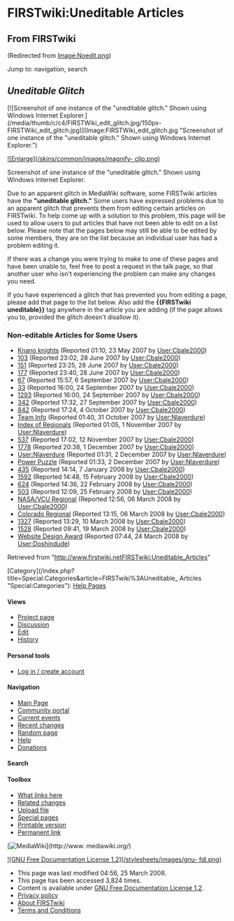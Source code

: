 # FIRSTwiki:Uneditable Articles

## From FIRSTwiki

(Redirected from [Image:Noedit.png](/index.php?title=Image:Noedit.png&redirect=no "Image:Noedit.png"))

Jump to: navigation, search

## _**Uneditable Glitch**_

[![Screenshot of one instance of the "uneditable glitch." Shown using Windows
Internet Explorer.](/media/thumb/c/c4/FIRSTWiki_edit_glitch.jpg/150px-
FIRSTWiki_edit_glitch.jpg)](Image:FIRSTWiki_edit_glitch.jpg "Screenshot of one instance of the "uneditable glitch." Shown using Windows
Internet Explorer.")

[![Enlarge](/skins/common/images/magnify-
clip.png)](Image:FIRSTWiki_edit_glitch.jpg "Enlarge")

Screenshot of one instance of the "uneditable glitch." Shown using Windows Internet Explorer.

Due to an apparent glitch in MediaWiki software, some FIRSTwiki articles have the **"uneditable glitch."** Some users have expressed problems due to an apparent glitch that prevents them from editing certain articles on FIRSTwiki. To help come up with a solution to this problem, this page will be used to allow users to put articles that have not been able to edit on a list below. Please note that the pages below may still be able to be edited by some members, they are on the list because an individual user has had a problem editing it.

If there was a change you were trying to make to one of these pages and have been unable to, feel free to post a request in the talk page, so that another user who isn't experiencing the problem can make any changes you need.

If you have experienced a glitch that has prevented you from editing a page, please add that page to the list below. Also add the **{{FIRSTwiki uneditable}}** tag anywhere in the article you are adding (if the page allows you to, provided the glitch doesn't disallow it).

### Non-editable Articles for Some Users

- [Knano knights](Knano_knights "Knano knights") (Reported 01:10, 23 May 2007 by [User:Cbale2000](User:Cbale2000 "User:Cbale2000"))
- [103](103 "103") (Reported 23:02, 28 June 2007 by [User:Cbale2000](User:Cbale2000 "User:Cbale2000"))
- [151](151 "151") (Reported 23:25, 28 June 2007 by [User:Cbale2000](User:Cbale2000 "User:Cbale2000"))
- [177](177 "177") (Reported 23:40, 28 June 2007 by [User:Cbale2000](User:Cbale2000 "User:Cbale2000"))
- [67](67 "67") (Reported 15:57, 6 September 2007 by [User:Cbale2000](User:Cbale2000 "User:Cbale2000"))
- [33](33 "33") (Reported 16:00, 24 September 2007 by [User:Cbale2000](User:Cbale2000 "User:Cbale2000"))
- [1293](1293 "1293") (Reported 16:00, 24 September 2007 by [User:Cbale2000](User:Cbale2000 "User:Cbale2000"))
- [342](342 "342") (Reported 17:32, 27 September 2007 by [User:Cbale2000](User:Cbale2000 "User:Cbale2000"))
- [842](842 "842") (Reported 17:24, 4 October 2007 by [User:Cbale2000](User:Cbale2000 "User:Cbale2000"))
- [Team Info](Team_Info "Team Info") (Reported 01:40, 31 October 2007 by [User:Nlaverdure](User:Nlaverdure "User:Nlaverdure"))
- [Index of Regionals](Index_of_Regionals "Index of Regionals") (Reported 01:05, 1 November 2007 by [User:Nlaverdure](User:Nlaverdure "User:Nlaverdure"))
- [537](537 "537") (Reported 17:02, 12 November 2007 by [User:Cbale2000](User:Cbale2000 "User:Cbale2000"))
- [1778](1778 "1778") (Reported 20:38, 1 December 2007 by [User:Cbale2000](User:Cbale2000 "User:Cbale2000"))
- [User:Nlaverdure](User:Nlaverdure "User:Nlaverdure") (Reported 01:31, 2 December 2007 by [User:Nlaverdure](User:Nlaverdure "User:Nlaverdure"))
- [Power Puzzle](Power_Puzzle "Power Puzzle") (Reported 01:33, 2 December 2007 by [User:Nlaverdure](User:Nlaverdure "User:Nlaverdure"))
- [435](435 "435") (Reported 14:14, 7 January 2008 by [User:Cbale2000](User:Cbale2000 "User:Cbale2000"))
- [1592](1592 "1592") (Reported 14:48, 15 February 2008 by [User:Cbale2000](User:Cbale2000 "User:Cbale2000"))
- [624](624 "624") (Reported 14:36, 22 February 2008 by [User:Cbale2000](User:Cbale2000 "User:Cbale2000"))
- [503](503 "503") (Reported 12:09, 25 February 2008 by [User:Cbale2000](User:Cbale2000 "User:Cbale2000"))
- [NASA/VCU Regional](NASA/VCU_Regional "NASA/VCU Regional") (Reported 12:56, 06 March 2008 by [User:Cbale2000](User:Cbale2000 "User:Cbale2000"))
- [Colorado Regional](Colorado_Regional "Colorado Regional") (Reported 13:15, 06 March 2008 by [User:Cbale2000](User:Cbale2000 "User:Cbale2000"))
- [1327](1327 "1327") (Reported 13:29, 10 March 2008 by [User:Cbale2000](User:Cbale2000 "User:Cbale2000"))
- [1528](1528 "1528") (Reported 09:41, 19 March 2008 by [User:Cbale2000](User:Cbale2000 "User:Cbale2000"))
- [Website Design Award](Website_Design_Award "Website Design Award") (Reported 07:44, 24 March 2008 by [User:Doshindude](/index.php?title=User:Doshindude&action=edit "User:Doshindude"))

Retrieved from "<http://www.firstwiki.netFIRSTwiki:Uneditable_Articles>"

[Category](/index.php?title=Special:Categories&article=FIRSTwiki%3AUneditable_
Articles "Special:Categories"): [Help Pages](Category:Help_Pages "Category:Help Pages")

#### Views

- [Project page](FIRSTwiki:Uneditable_Articles)
- [Discussion](FIRSTwiki_talk:Uneditable_Articles)
- [Edit](/index.php?title=FIRSTwiki:Uneditable_Articles&action=edit)
- [History](/index.php?title=FIRSTwiki:Uneditable_Articles&action=history)

#### Personal tools

- [Log in / create account](/index.php?title=Special:Userlogin&returnto=FIRSTwiki:Uneditable_Articles)

[](Main_Page "Main Page")

#### Navigation

- [Main Page](Main_Page)
- [Community portal](FIRSTwiki:Community_portal)
- [Current events](Current_events)
- [Recent changes](Special:Recentchanges)
- [Random page](Special:Random)
- [Help](FIRSTwiki:Help)
- [Donations](FIRSTwiki:Site_support)

#### Search

#### Toolbox

- [What links here](Special:Whatlinkshere/FIRSTwiki:Uneditable_Articles)
- [Related changes](Special:Recentchangeslinked/FIRSTwiki:Uneditable_Articles)
- [Upload file](Special:Upload)
- [Special pages](Special:Specialpages)
- [Printable version](/index.php?title=FIRSTwiki:Uneditable_Articles&printable=yes)
- [Permanent link](/index.php?title=FIRSTwiki:Uneditable_Articles&oldid=67205)

[![MediaWiki](/skins/common/images/poweredby_mediawiki_88x31.png)](http://www.
mediawiki.org/)

[![GNU Free Documentation License 1.2](/stylesheets/images/gnu-
fdl.png)](http://www.gnu.org/copyleft/fdl.html)

- This page was last modified 04:56, 25 March 2008.
- This page has been accessed 3,824 times.
- Content is available under [GNU Free Documentation License 1.2](http://www.gnu.org/copyleft/fdl.html "http://www.gnu.org/copyleft/fdl.html").
- [Privacy policy](FIRSTwiki:Privacy_policy "FIRSTwiki:Privacy policy")
- [About FIRSTwiki](FIRSTwiki:About "FIRSTwiki:About")
- [Terms and Conditions](FIRSTwiki:Terms_and_conditions "FIRSTwiki:Terms and conditions")
